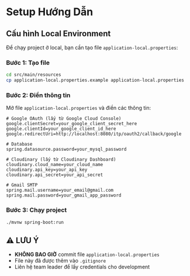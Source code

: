 # Setup Hướng Dẫn

## Cấu hình Local Environment

Để chạy project ở local, bạn cần tạo file `application-local.properties`:

### Bước 1: Tạo file
```bash
cd src/main/resources
cp application-local.properties.example application-local.properties
```

### Bước 2: Điền thông tin
Mở file `application-local.properties` và điền các thông tin:

```properties
# Google OAuth (lấy từ Google Cloud Console)
google.clientSecret=your_google_client_secret_here
google.clientId=your_google_client_id_here
google.redirectUri=http://localhost:8080/itp/oauth2/callback/google

# Database
spring.datasource.password=your_mysql_password

# Cloudinary (lấy từ Cloudinary Dashboard)
cloudinary.cloud_name=your_cloud_name
cloudinary.api_key=your_api_key
cloudinary.api_secret=your_api_secret

# Gmail SMTP
spring.mail.username=your_email@gmail.com
spring.mail.password=your_gmail_app_password
```

### Bước 3: Chạy project
```bash
./mvnw spring-boot:run
```

## ⚠️ LƯU Ý
- **KHÔNG BAO GIỜ** commit file `application-local.properties`
- File này đã được thêm vào `.gitignore`
- Liên hệ team leader để lấy credentials cho development

